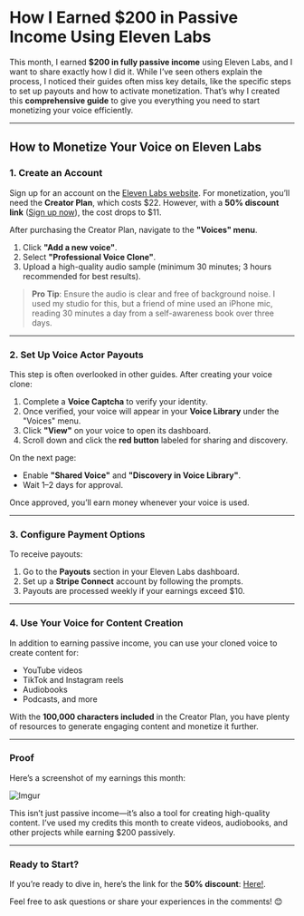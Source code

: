 # How I Earned $200 in Passive Income Using Eleven Labs  

This month, I earned **$200 in fully passive income** using Eleven Labs, and I want to share exactly how I did it. While I’ve seen others explain the process, I noticed their guides often miss key details, like the specific steps to set up payouts and how to activate monetization. That’s why I created this **comprehensive guide** to give you everything you need to start monetizing your voice efficiently.  

---

## How to Monetize Your Voice on Eleven Labs  

### 1. Create an Account  
Sign up for an account on the [Eleven Labs website](https://elevenlabs.io). For monetization, you’ll need the **Creator Plan**, which costs $22. However, with a **50% discount link** ([Sign up now](https://try.elevenlabs.io/3rajzr8mfck9)), the cost drops to $11.  

After purchasing the Creator Plan, navigate to the **"Voices" menu**.  

1. Click **"Add a new voice"**.  
2. Select **"Professional Voice Clone"**.  
3. Upload a high-quality audio sample (minimum 30 minutes; 3 hours recommended for best results).  

> **Pro Tip**: Ensure the audio is clear and free of background noise. I used my studio for this, but a friend of mine used an iPhone mic, reading 30 minutes a day from a self-awareness book over three days.  

---

### 2. Set Up Voice Actor Payouts  
This step is often overlooked in other guides. After creating your voice clone:  

1. Complete a **Voice Captcha** to verify your identity.  
2. Once verified, your voice will appear in your **Voice Library** under the "Voices" menu.  
3. Click **"View"** on your voice to open its dashboard.  
4. Scroll down and click the **red button** labeled for sharing and discovery.  

On the next page:  
- Enable **"Shared Voice"** and **"Discovery in Voice Library"**.  
- Wait 1–2 days for approval.  

Once approved, you’ll earn money whenever your voice is used.  

---

### 3. Configure Payment Options  
To receive payouts:  

1. Go to the **Payouts** section in your Eleven Labs dashboard.  
2. Set up a **Stripe Connect** account by following the prompts.  
3. Payouts are processed weekly if your earnings exceed $10.  

---

### 4. Use Your Voice for Content Creation  
In addition to earning passive income, you can use your cloned voice to create content for:  
- YouTube videos  
- TikTok and Instagram reels  
- Audiobooks  
- Podcasts, and more  

With the **100,000 characters included** in the Creator Plan, you have plenty of resources to generate engaging content and monetize it further.  

---

### Proof  
Here’s a screenshot of my earnings this month:  

![Imgur](https://imgur.com/y7DXHQG)

This isn’t just passive income—it’s also a tool for creating high-quality content. I’ve used my credits this month to create videos, audiobooks, and other projects while earning $200 passively.  

---

### Ready to Start?  
If you’re ready to dive in, here’s the link for the **50% discount**: [Here!](https://try.elevenlabs.io/3rajzr8mfck9).  

Feel free to ask questions or share your experiences in the comments! 😊  
